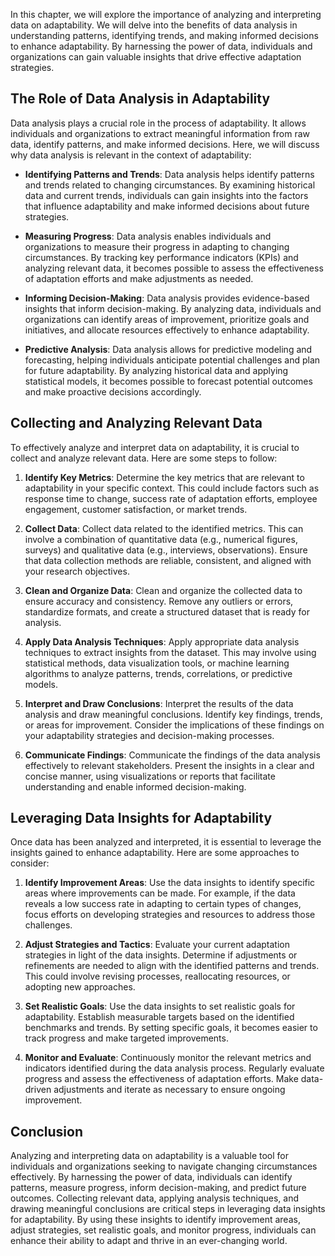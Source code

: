 
In this chapter, we will explore the importance of analyzing and interpreting data on adaptability. We will delve into the benefits of data analysis in understanding patterns, identifying trends, and making informed decisions to enhance adaptability. By harnessing the power of data, individuals and organizations can gain valuable insights that drive effective adaptation strategies.

The Role of Data Analysis in Adaptability
-----------------------------------------

Data analysis plays a crucial role in the process of adaptability. It allows individuals and organizations to extract meaningful information from raw data, identify patterns, and make informed decisions. Here, we will discuss why data analysis is relevant in the context of adaptability:

* **Identifying Patterns and Trends**: Data analysis helps identify patterns and trends related to changing circumstances. By examining historical data and current trends, individuals can gain insights into the factors that influence adaptability and make informed decisions about future strategies.

* **Measuring Progress**: Data analysis enables individuals and organizations to measure their progress in adapting to changing circumstances. By tracking key performance indicators (KPIs) and analyzing relevant data, it becomes possible to assess the effectiveness of adaptation efforts and make adjustments as needed.

* **Informing Decision-Making**: Data analysis provides evidence-based insights that inform decision-making. By analyzing data, individuals and organizations can identify areas of improvement, prioritize goals and initiatives, and allocate resources effectively to enhance adaptability.

* **Predictive Analysis**: Data analysis allows for predictive modeling and forecasting, helping individuals anticipate potential challenges and plan for future adaptability. By analyzing historical data and applying statistical models, it becomes possible to forecast potential outcomes and make proactive decisions accordingly.

Collecting and Analyzing Relevant Data
--------------------------------------

To effectively analyze and interpret data on adaptability, it is crucial to collect and analyze relevant data. Here are some steps to follow:

1. **Identify Key Metrics**: Determine the key metrics that are relevant to adaptability in your specific context. This could include factors such as response time to change, success rate of adaptation efforts, employee engagement, customer satisfaction, or market trends.

2. **Collect Data**: Collect data related to the identified metrics. This can involve a combination of quantitative data (e.g., numerical figures, surveys) and qualitative data (e.g., interviews, observations). Ensure that data collection methods are reliable, consistent, and aligned with your research objectives.

3. **Clean and Organize Data**: Clean and organize the collected data to ensure accuracy and consistency. Remove any outliers or errors, standardize formats, and create a structured dataset that is ready for analysis.

4. **Apply Data Analysis Techniques**: Apply appropriate data analysis techniques to extract insights from the dataset. This may involve using statistical methods, data visualization tools, or machine learning algorithms to analyze patterns, trends, correlations, or predictive models.

5. **Interpret and Draw Conclusions**: Interpret the results of the data analysis and draw meaningful conclusions. Identify key findings, trends, or areas for improvement. Consider the implications of these findings on your adaptability strategies and decision-making processes.

6. **Communicate Findings**: Communicate the findings of the data analysis effectively to relevant stakeholders. Present the insights in a clear and concise manner, using visualizations or reports that facilitate understanding and enable informed decision-making.

Leveraging Data Insights for Adaptability
-----------------------------------------

Once data has been analyzed and interpreted, it is essential to leverage the insights gained to enhance adaptability. Here are some approaches to consider:

1. **Identify Improvement Areas**: Use the data insights to identify specific areas where improvements can be made. For example, if the data reveals a low success rate in adapting to certain types of changes, focus efforts on developing strategies and resources to address those challenges.

2. **Adjust Strategies and Tactics**: Evaluate your current adaptation strategies in light of the data insights. Determine if adjustments or refinements are needed to align with the identified patterns and trends. This could involve revising processes, reallocating resources, or adopting new approaches.

3. **Set Realistic Goals**: Use the data insights to set realistic goals for adaptability. Establish measurable targets based on the identified benchmarks and trends. By setting specific goals, it becomes easier to track progress and make targeted improvements.

4. **Monitor and Evaluate**: Continuously monitor the relevant metrics and indicators identified during the data analysis process. Regularly evaluate progress and assess the effectiveness of adaptation efforts. Make data-driven adjustments and iterate as necessary to ensure ongoing improvement.

Conclusion
----------

Analyzing and interpreting data on adaptability is a valuable tool for individuals and organizations seeking to navigate changing circumstances effectively. By harnessing the power of data, individuals can identify patterns, measure progress, inform decision-making, and predict future outcomes. Collecting relevant data, applying analysis techniques, and drawing meaningful conclusions are critical steps in leveraging data insights for adaptability. By using these insights to identify improvement areas, adjust strategies, set realistic goals, and monitor progress, individuals can enhance their ability to adapt and thrive in an ever-changing world.
